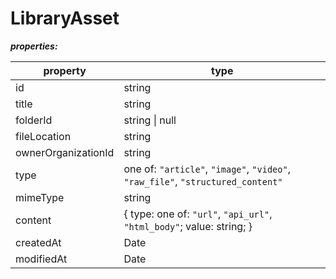 # LibraryAsset

**_properties:_**

| property            | type                                                                            |
| ------------------- | ------------------------------------------------------------------------------- |
| id                  | string                                                                          |
| title               | string                                                                          |
| folderId            | string \| null                                                                  |
| fileLocation        | string                                                                          |
| ownerOrganizationId | string                                                                          |
| type                | one of: `"article"`, `"image"`, `"video"`, `"raw_file"`, `"structured_content"` |
| mimeType            | string                                                                          |
| content             | { type: one of: `"url"`, `"api_url"`, `"html_body"`; value: string; }           |
| createdAt           | Date                                                                            |
| modifiedAt          | Date                                                                            |
